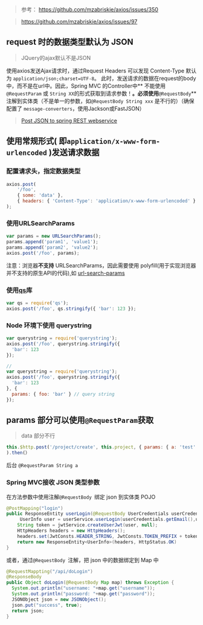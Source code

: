 >参考：
https://github.com/mzabriskie/axios/issues/350

>https://github.com/mzabriskie/axios/issues/97

## request 时的数据类型默认为 JSON
>JQuery的ajax默认不是JSON

使用axios发送Ajax请求时，通过Request Headers 可以发现 Content-Type 默认为 `application/json;charset=UTF-8`。
此时，发送请求的数据在request的body中，而不是在url中。因此，Spring MVC 的Controller中** 不能使用 `@RequestParam` 或 `String XX`的形式获取到请求参数！**。必须使用**`@RequestBody`**注解到实体类（不是单一的参数，如`@RequestBody String xxx` 是不行的）（确保配置了 `message-converters`，使用Jackson或FastJSON）
>[Post JSON to spring REST webservice](https://www.leveluplunch.com/java/tutorials/014-post-json-to-spring-rest-webservice/)

## 使用常规形式( 即`application/x-www-form-urlencoded` )发送请求数据
### 配置请求头，指定数据类型
```javascript
axios.post(
    '/foo',
    { some: 'data' },
    { headers: { 'Content-Type': 'application/x-www-form-urlencoded' } }
);
```
### 使用URLSearchParams
```javascript
var params = new URLSearchParams();
params.append('param1', 'value1');
params.append('param2', 'value2');
axios.post('/foo', params);
```
注意：浏览器**不支持** URLSearchParams，因此需要使用 polyfill(用于实现浏览器并不支持的原生API的代码),如 [url-search-params](https://github.com/WebReflection/url-search-params)
### 使用[qs](https://github.com/ljharb/qs)库
```javascript
var qs = require('qs');
axios.post('/foo', qs.stringify({ 'bar': 123 });
```
### Node 环境下使用 querystring
```javascript
var querystring = require('querystring');
axios.post('/foo', querystring.stringify({
  'bar': 123
});

// 
var querystring = require('querystring');
axios.post('/foo', querystring.stringify({
  'bar': 123
}, {
  params: { foo: 'bar' } // query string
});


```
## params 部分可以使用`@RequestParam`获取
>data 部分不行
```javascript
this.$http.post('/project/create', this.project, { params: { a: 'test' } }
).then(）
```
后台
`@RequestParam String a`
### Spring MVC接收 JSON 类型参数
在方法参数中使用注解`@RequestBody `绑定 json 到实体类 POJO
```java
@PostMapping("login")
public ResponseEntity userLogin(@RequestBody UserCredentials userCredentials){
     UserInfo user = userService.userLogin(userCredentials.getEmail(),userCredentials.getPassword(), userCredentials.isRememberMe());
    String token = jwtService.createUserJwt(user, null);
    HttpHeaders headers = new HttpHeaders();
    headers.set(JwtConsts.HEADER_STRING, JwtConsts.TOKEN_PREFIX + token);
    return new ResponseEntity<UserInfo>(headers, HttpStatus.OK)       
}
```
或者，通过`@RequestBody `注解，把 json 中的数据绑定到 Map 中
```java
@RequestMappting("/api/doLogin")
@ResponseBody
public Object doLogin(@RequestBody Map map) throws Exception {
  System.out.println("username: "+map.get("username"));
  System.out.println("password: "+map.get("password"));
  JSONObject json = new JSONObject();
  json.put("success", true);
  return json;
}
```